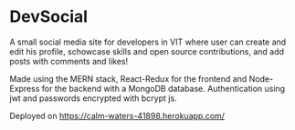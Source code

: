 # DevSocial
A small social media site for developers in VIT where user can create and edit his profile, schowcase skills and open source contributions, and add posts with comments and likes! 

Made using the MERN stack, React-Redux for the frontend and Node-Express for the backend with a MongoDB database. Authentication using jwt and passwords encrypted with bcrypt js.

Deployed on https://calm-waters-41898.herokuapp.com/
